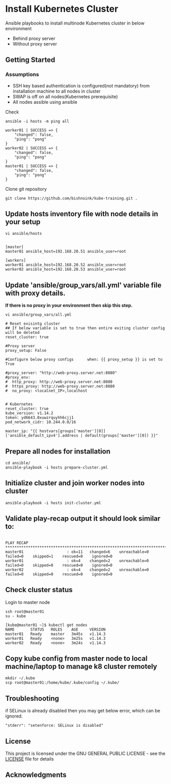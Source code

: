 # Install Kubernetes Cluster
Ansible playbooks to install multinode Kubernetes cluster in below environment 

* Behind proxy server
* Without proxy server

## Getting Started

### Assumptions

* SSH key based authentication is configured(not mandatory) from installation machine to all nodes in cluster
* SWAP is off on all nodes(Kubernetes prerequisite)
* All nodes assible using ansible

Check
```
ansible -i hosts -m ping all

worker01 | SUCCESS => {
    "changed": false, 
    "ping": "pong"
}
worker02 | SUCCESS => {
    "changed": false, 
    "ping": "pong"
}
master01 | SUCCESS => {
    "changed": false, 
    "ping": "pong"
}

```
Clone git repository
```
git clone https://github.com/bishnoink/kube-training.git .
```

## Update hosts inventory file with node details in your setup
```
vi ansible/hosts


[master]
master01 ansible_host=192.168.20.51 ansible_user=root

[workers]
worker01 ansible_host=192.168.20.52 ansible_user=root
worker02 ansible_host=192.168.20.53 ansible_user=root
```

## Update 'ansible/group_vars/all.yml' variable file with proxy details.
**If there is no proxy in your environment then skip this step.**
```
vi ansible/group_vars/all.yml

# Reset exisintg cluster
## If below variable is set to true then entire exiting cluster config will be deleted
reset_cluster: true

#Proxy server
proxy_setup: False

#Configure below proxy configs      when: {{ proxy_setup }} is set to True

#proxy_server: "http://web-proxy.server.net:8080"
#proxy_env:
#  http_proxy: http://web-proxy.server.net:8080
#  https_proxy: http://web-proxy.server.net:8080
#  no_proxy: <localnet_IP>,localhost


# Kubernetes
reset_cluster: true
kube_version: v1.14.2
token: yd6643.0xuwzrquyhh6cjj1
pod_network_cidr: 10.244.0.0/16

master_ip: "{{ hostvars[groups['master'][0]]['ansible_default_ipv4'].address | default(groups['master'][0]) }}"

```
## Prepare all nodes for installation
```
cd ansible/
ansible-playbook -i hosts prepare-cluster.yml

```
## Initialize cluster and join worker nodes into cluster
```
ansible-playbook -i hosts init-cluster.yml

```
## Validate play-recap output it should look similar to:

```

PLAY RECAP ********************************************************************************************************************
master01                   : ok=11   changed=6    unreachable=0    failed=0    skipped=1    rescued=0    ignored=0   
worker01                   : ok=4    changed=2    unreachable=0    failed=0    skipped=0    rescued=0    ignored=0   
worker02                   : ok=4    changed=2    unreachable=0    failed=0    skipped=0    rescued=0    ignored=0   
```

## Check cluster status
Login to master node

```
ssh root@master01
su - kube

[kube@master01 ~]$ kubectl get nodes
NAME       STATUS   ROLES    AGE     VERSION
master01   Ready    master   3m45s   v1.14.3
worker01   Ready    <none>   3m25s   v1.14.3
worker02   Ready    <none>   3m24s   v1.14.3

```
## Copy kube config from master node to local machine/laptop to manage k8 cluster remotely
```
mkdir ~/.kube
scp root@master01:/home/kube/.kube/config ~/.kube/
```
## Troubleshooting

if SELinux is already disabled then you may get below error, which can be ignored.
```
"stderr": "setenforce: SELinux is disabled"
```
## License

This project is licensed under the GNU GENERAL PUBLIC LICENSE - see the [LICENSE](LICENSE) file for details

## Acknowledgments

